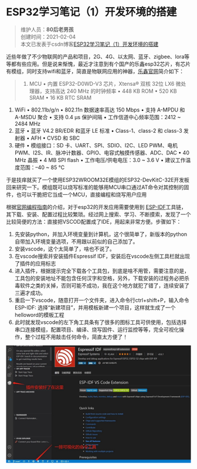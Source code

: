 # ESP32学习笔记（1）开发环境的搭建
>维护人员：**80后老男孩**  
>创建时间：2021-02-04  
>本文已发表于csdn博客[ESP32学习笔记（1）开发环境的搭建](https://blog.csdn.net/weixin_41034400/article/details/113664468)


近些年做了不少物联网的产品和项目，2G、4G、以太网、蓝牙、zigbee、lora等等都有些应用。但是说来惭愧，最近才注意到有个国产的乐鑫esp32芯片，有芯片有模组，同时支持wifi和蓝牙，简直是物联网应用的神器，[乐鑫官网](https://www.espressif.com/zh-hans)简介如下：

>1. MCU
 • 内置 ESP32-D0WD-V3 芯片，Xtensa® 双核 32位 LX6 微处理器，支持高达 240 MHz 的时钟频率
 • 448 KB ROM
 • 520 KB SRAM
 • 16 KB RTC SRAM
1. Wi­Fi
 • 802.11b/g/n
 • 802.11n 数据速率高达 150 Mbps
 • 支持 A-MPDU 和 A-MSDU 聚合
 • 支持 0.4 µs 保护间隔
 • 工作信道中心频率范围：2412 ~ 2484 MHz
3. 蓝牙
 • 蓝牙 V4.2 BR/EDR 和蓝牙 LE 标准
 • Class-1、class-2 和 class-3 发射器
 • AFH
• CVSD 和 SBC
4. 硬件
• 模组接口：SD 卡、UART、SPI、SDIO、I2C、LED PWM、电机 PWM、I2S、IR、脉冲计数器、GPIO、电容式触摸传感器、ADC、DAC
• 40 MHz 晶振
• 4 MB SPI flash
• 工作电压/供电电压：3.0 ~ 3.6 V
• 建议工作温度范围：–40 ~ 85 °C

于是技痒就买了一个使用ESP32­WROOM­32E模组的ESP32-DevKitC-32E开发板回来研究一下。模组既可以烧写标准的能够用MCU串口通过AT命令对其控制的固件，也可以干脆把它当成一个MCU，直接编程和烧写用户应用

根据[官网编程指南](https://docs.espressif.com/projects/esp-idf/zh_CN/latest/esp32/get-started/index.html#)的介绍，对于esp32的开发应用需要使用到 [ESP-IDF](https://github.com/espressif/esp-idf)工具链，其下载、安装、配置过程比较繁琐。经过网上搜索、学习、不断摸索，发现了一个比较简便的方法：直接把VSCOD配置成了IDE，用起来非常方便。步骤如下：
1. 先安装python，并加入环境变量到计算机，这个很简单了，新版本的python自带加入环境变量选项，不用跟以前似的自己添加了。
2. 安装vscode，这个太简单了，啥也不说了。
3. 在vscode搜索并安装插件Espressif IDF，安装后在vscode左侧工具栏就出现了插件的应用标志
4. 进入插件，根据提示完全下载各个工具包，到底是啥不用管，需要注意的是，工具包的安装地址不能包含任何汉字和空格，另外，下载安装的过程务必把杀毒软件之类的关掉，否则可能不成功，我在这个地方就犯了错了，连续安装了三遍才成功。
5. 重启一下vscode，随意打开一个文件夹，进入命令行ctrl+shift+P，输入命令ESP-IDF: 选择“新建项目”，并用模板新建一个项目，这样就生成了一个helloword的模板工程
6. 此时就发现vscode的左下角工具条有了很多的图标工具可供使用，包括选择串口连接模组，配置项目、编译、烧写固件、运行监控等等，完全可视化操作，整个过程不用敲击任何命令，简直太方便了！

![](assets/004/002/001-1612442975838.jpg)















